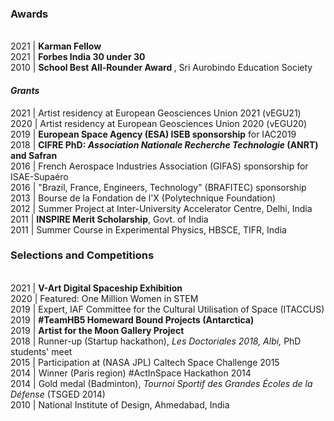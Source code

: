 <div>
  <h3> Awards </h3>
  <br> 2021 | <b> Karman Fellow</b> 
  <br> 2021 | <b> Forbes India 30 under 30</b> 
  <br> 2010 | <b> School Best All-Rounder Award </b>, Sri Aurobindo Education Society
</div>
<div>
  <h4> <i>Grants</i> </h4>
       2021 | Artist residency at European Geosciences Union 2021 (vEGU21)    
  <br> 2020 | Artist residency at European Geosciences Union 2020 (vEGU20)
  <br> 2019 | <b>European Space Agency (ESA) ISEB sponsorship</b> for IAC2019
  <br> 2018 | <b> CIFRE PhD: <i>Association Nationale Recherche Technologie</i> (ANRT) and Safran </b> 
  <br> 2016 | French Aerospace Industries Association (GIFAS) sponsorship for ISAE-Supaéro
  <br> 2016 | "Brazil, France, Engineers, Technology" (BRAFITEC) sponsorship
  <br> 2013 | Bourse de la Fondation de l'X (Polytechnique Foundation)
  <br> 2012 | Summer Project at Inter-University Accelerator Centre, Delhi, India
  <br> 2011 | <b>INSPIRE Merit Scholarship</b>, Govt. of India
  <br> 2011 | Summer Course in Experimental Physics, HBSCE, TIFR, India
</div>
<div>
  <h3> Selections and Competitions </h3>
  <br> 2021 | <b> V-Art Digital Spaceship Exhibition </b>
  <br> 2020 | Featured: One Million Women in STEM   
  <br> 2019 | Expert, IAF Committee for the Cultural Utilisation of Space (ITACCUS)
  <br> 2019 | <b> #TeamHB5 Homeward Bound Projects (Antarctica) </b>
  <br> 2019 | <b> Artist for the Moon Gallery Project </b>
  <br> 2018 | Runner-up (Startup hackathon), <i>Les Doctoriales 2018, Albi,</i> PhD students' meet
  <br> 2015 | Participation at (NASA JPL) Caltech Space Challenge 2015
  <br> 2014 | Winner (Paris region) #ActInSpace Hackathon 2014
  <br> 2014 | Gold medal (Badminton), <i>Tournoi Sportif des Grandes Écoles de la Défense</i> (TSGED 2014)
  <br> 2010 | National Institute of Design, Ahmedabad, India    
</div>

